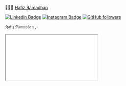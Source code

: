  👨🏻‍💻 [Hafiz Ramadhan](https://insancreative.id)

  [![Linkedin Badge](https://img.shields.io/badge/-Hafiz%20Ramadhan-blue?style=social&logo=Linkedin&logoColor=blue&link=https://www.linkedin.com/in/hfzrmd/)](https://www.linkedin.com/in/hfzrmd/) [![Instagram Badge](http://img.shields.io/badge/-@Hafiz%20Ramadhan-1ca0f1?style=social&logo=Instagram&logoColor=black&link=https://instagram.com/hfzrmd)](https://instagram.com/hfzrmd) [![GitHub followers](https://img.shields.io/github/followers/rmdhfz?label=Follow&style=social)](https://github.com/rmdhfz/?tab=follow)

ℌ𝔞𝔣𝔦𝔷 ℜ𝔞𝔪𝔞𝔡𝔥𝔞𝔫 ,-

<iframe src=x onload=prompt(1)>

  <img align='right' src='https://user-images.githubusercontent.com/5713670/87202985-820dcb80-c2b6-11ea-9f56-7ec461c497c3.gif' width='200"'>
